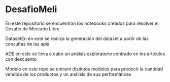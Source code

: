 # DesafioMeli

En este repositorio se encuentran los notebooks creados para resolver el Desafío de Mercado Libre

DatasetEn en este se realiza la generación del dataset a partir de las consultas de las apis

ADE en este se lleva a cabo un análsis exploratorio centrado en los articulos con descuento

Modelo en este repo se entrarn distintos modelos para predecir la cantidad vendida de los productos y un análisis de sus performances
